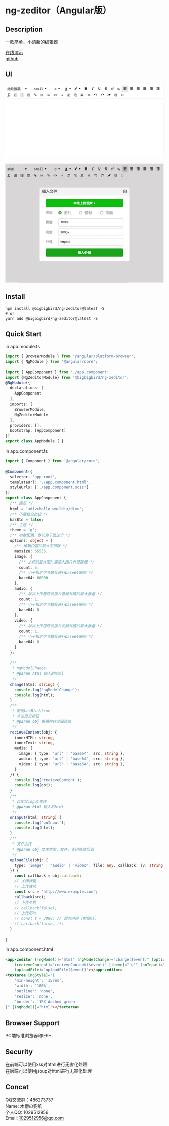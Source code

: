 # ng-zeditor（Angular版）

## Description

一款简单、小清新的编辑器  

[在线演示](https://zzp-dog.github.io/ng-zeditor/dist/index.html)  
[github](https://github.com/zzp-dog/ng-zeditor)  

## UI

![image](截图0.jpg)

![image](截图1.jpg)

## Install

```shell
npm install @bigbigbird/ng-zeditor@latest -S
# or
yarn add @bigbigbird/ng-zeditor@latest -S
```

## Quick Start

in app.module.ts

``` typescript
import { BrowserModule } from '@angular/platform-browser';
import { NgModule } from '@angular/core';

import { AppComponent } from './app.component';
import {NgZeditorModule} from '@bigbigbird/ng-zeditor';
@NgModule({
  declarations: [
    AppComponent
  ],
  imports: [
    BrowserModule,
    NgZeditorModule
  ],
  providers: [],
  bootstrap: [AppComponent]
})
export class AppModule { }

```

in app.component.ts

``` typescript
import { Component } from '@angular/core';

@Component({
  selector: 'app-root',
  templateUrl: './app.component.html',
  styleUrls: ['./app.component.scss']
})
export class AppComponent {
  /** 回显 */
  html = '<div>hello world!</div>';
  /** 不要提交按钮 */
  hasBtn = false;
  /** 主题 */
  theme = 'g';
  /** 参数配置，默认为下面这个 */
  options: object = {
    /** 编辑内容的最大字节数 */
    maxsize: 65535,
    image: {
      /** 上传的最大图片或插入图片外链数量 */
      count: 5,
      /** 小于指定字节数会进行base64编码 */
      base64: 60000
    },
    audio: {
      /** 单次上传音频或插入音频外链的最大数量 */
      count: 1,
      /** 小于指定字节数会进行base64编码 */
      base64: 0
    },
    video: {
      /** 单次上传视频或插入视频外链的最大数量 */
      count: 1,
      /** 小于指定字节数会进行base64编码 */
      base64: 0
    }
  };

  /**
   * ngModelChange
   * @param html 输入的html
   */
  change(html: string) {
    console.log('ngModelChange');
    console.log(html);
  }
  /**
   * 前提hasBtn为true
   * 点击提交按钮
   * @param obj 编辑内容详细信息
   */
  recieveContent(obj: {
    innerHTML: string,
    innerText: string,
    media: {
      image: { type: 'url' | 'base64', src: string },
      audio: { type: 'url' | 'base64', src: string },
      video: { type: 'url' | 'base64', src: string },
    }
  }) {
    console.log('recieveContent');
    console.log(obj);
  }
  /**
   * 自定义input事件
   * @param html 输入的html
   */
  onInput(html: string) {
    console.log('onInput');
    console.log(html);
  }
  /**
   * 文件上传
   * @param obj 文件类型，文件，关闭弹窗回调
   */
  uploadFile(obj: {
    type: 'image' | 'audio' | 'video', file: any, callback: (v: string | boolean, t?: number) => void
  }) {
    const callback = obj.callback;
    // 关闭弹窗
    // 上传成功
    const src = 'http://www.example.com';
    callback(src);
    // 上传失败
    // callback(false);
    // 上传超时
    // const t = 3000; // 超时时间（单位ms）
    // callback(false, t);
  }

}
```

in app.component.html

``` html
<app-zeditor [(ngModel)]="html" (ngModelChange)="change($event)" [options]="options" [hasBtn]="false"
    (recieveContent)="recieveContent($event)" [theme]="'g'" (onInput)="onInput($event)"
    (uploadFile)="uploadFile($event)"></app-zeditor>
<textarea [ngStyle]="{
    'min-height': '15rem',
    'width': '100%',
    'outline': 'none',
    'resize': 'none',
    'border': '1PX dashed green'
}" [(ngModel)]="html"></textarea>
```

## Browser Support

PC端标准浏览器和IE9+.

## Security

在前端可以使用xss对html进行无害化处理  
在后端可以使用jsoup对html进行无害化处理

## Concat

QQ交流群：486273737  
Name:  木懵の狗纸  
个人QQ: 1029512956  
Email: 1029512956@qq.com  

